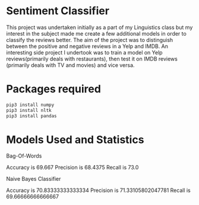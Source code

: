 # Sentiment Classifier

This project was undertaken initially as a part of my Linguistics class but my interest in the subject made me create a few additional models in order to classify the reviews better. The aim of the project was to distinguish between the positive and negative reviews in a Yelp and IMDB. An interesting side project I undertook was to train a model on Yelp reviews(primarily deals with restaurants), then test it on IMDB reviews (primarily deals with TV and movies) and vice versa. 

# Packages required 

```bash
pip3 install numpy
pip3 install nltk
pip3 install pandas

```

# Models Used and Statistics

Bag-Of-Words

Accuracy is 69.667
Precision is 68.4375
Recall is 73.0


Naive Bayes Classifier

Accuracy is 70.83333333333334
Precision is 71.33105802047781
Recall is 69.66666666666667
